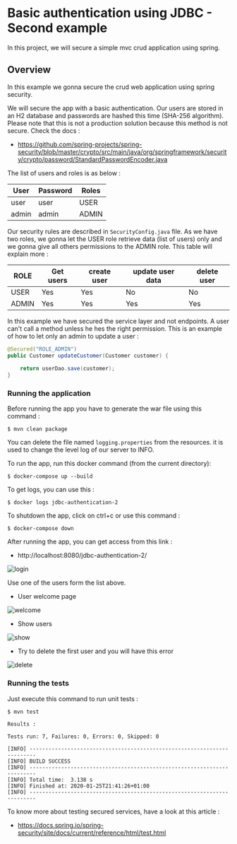 # Basic authentication using JDBC - Second example

In this project, we will secure a simple mvc crud application using spring.

## Overview

In this example we gonna secure the crud web application using spring security.

We will secure the app with a basic authentication. Our users are stored in an H2 database and passwords are hashed this time (SHA-256 algorithm).
Please note that this is not a production solution because this method is not secure. Check the docs :

- https://github.com/spring-projects/spring-security/blob/master/crypto/src/main/java/org/springframework/security/crypto/password/StandardPasswordEncoder.java

The list of users and roles is as below :

|  User | Password | Roles   |
|---|---|---|
| user | user | USER  |
| admin  | admin | ADMIN  |


Our security rules are described in `SecurityConfig.java` file. As we have two roles, we gonna let the USER role retrieve data (list of users)
only and we gonna give all others permissions to the ADMIN role. This table will explain more :

| ROLE  |  Get users | create user  | update user data | delete user  |
|---|---|---|---|---|
| USER  | Yes  | Yes  | No  | No  |
| ADMIN  | Yes  | Yes  |  Yes | Yes  |

In this example we have secured the service layer and not endpoints. A user can't call a method unless he hes the right permission.
This is an example of how to let only an admin to update a user :

```java
@Secured("ROLE_ADMIN")
public Customer updateCustomer(Customer customer) {
     
    return userDao.save(customer);
}
```

### Running the application

Before running the app you have to generate the war file using this command :

```shell script
$ mvn clean package
```

You can delete the file named `logging.properties` from the resources. it is used to change the level log of our server to INFO.

To run the app, run this docker command (from the current directory):

```shell script
$ docker-compose up --build
```

To get logs, you can use this :

```shell script
$ docker logs jdbc-authentication-2
```

To shutdown the app, click on ctrl+c or use this command :

```shell script
$ docker-compose down
```

After running the app, you can get access from this link :

- http://localhost:8080/jdbc-authentication-2/

![login](https://user-images.githubusercontent.com/16627692/73126688-11981a00-3fb6-11ea-9caa-04444b8f98d9.png)

Use one of the users form the list above.

* User welcome page 

![welcome](https://user-images.githubusercontent.com/16627692/73126690-1230b080-3fb6-11ea-9234-b46c6e6b862a.png)

* Show users

![show](https://user-images.githubusercontent.com/16627692/73126689-11981a00-3fb6-11ea-8a78-2a83d0f3f1b3.png)

* Try to delete the first user and you will have this error

![delete](https://user-images.githubusercontent.com/16627692/73126687-11981a00-3fb6-11ea-8f1f-6b3bf0f1641b.png)


### Running the tests

Just execute this command to run unit tests :

```shell script
$ mvn test
```

```log
Results :

Tests run: 7, Failures: 0, Errors: 0, Skipped: 0

[INFO] ------------------------------------------------------------------------
[INFO] BUILD SUCCESS
[INFO] ------------------------------------------------------------------------
[INFO] Total time:  3.138 s
[INFO] Finished at: 2020-01-25T21:41:26+01:00
[INFO] ------------------------------------------------------------------------
```

To know more about testing secured services, have a look at this article :

- https://docs.spring.io/spring-security/site/docs/current/reference/html/test.html